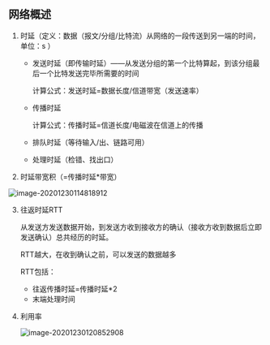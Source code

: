 ## 网络概述

1. 时延（定义：数据（报文/分组/比特流）从网络的一段传送到另一端的时间，单位：s ）

   - 发送时延（即传输时延）——从发送分组的第一个比特算起，到该分组最后一个比特发送完毕所需要的时间

     计算公式：发送时延=数据长度/信道带宽（发送速率）

   - 传播时延

     计算公式：传播时延=信道长度/电磁波在信道上的传播

   - 排队时延（等待输入/出、链路可用）
   - 处理时延（检错、找出口）

2. 时延带宽积（=传播时延*带宽）

![image-20201230114818912](C:\Users\88\AppData\Roaming\Typora\typora-user-images\image-20201230114818912.png)

3. 往返时延RTT

   从发送方发送数据开始，到发送方收到接收方的确认（接收方收到数据后立即发送确认）总共经历的时延。

   RTT越大，在收到确认之前，可以发送的数据越多

   RTT包括：

   - 往返传播时延=传播时延*2
   - 末端处理时间

4. 利用率

   ![image-20201230120852908](C:\Users\88\AppData\Roaming\Typora\typora-user-images\image-20201230120852908.png)

